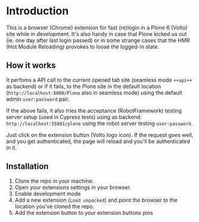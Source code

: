 # Introduction

This is a browser (Chrome) extension for fast (re)login in a Plone 6 (Volto) site while in development. It's also handy in case that Plone kicked us out (ie. one day after last login passed) or in some strange cases that the HMR (Hot Module Reloading) provokes to loose the logged-in state.

## How it works

It perfoms a API call to the current opened tab site (seamless mode `++api++` as backend) or if it fails, to the Plone site in the default location (`http://localhost:8080/Plone` also in seamless mode) using the default admin `user:password` pair.

If the above fails, it also tries the acceptance (RobotFramework) testing server setup (used in Cypress tests) using as backend: `http://localhost:55001/plone` using the robot server testing `user:password`.

Just click on the extension button (Volto logo icon). If the request goes well, and you get authenticated, the page will reload and you'll be authenticated in it.

## Installation

1. Clone the repo in your machine.
2. Open your extensions settings in your browser.
3. Enable development mode
4. Add a new extension (`Load unpacked`) and point the browser to the location you've cloned the repo.
5. Add the extension button to your extension buttons pins
